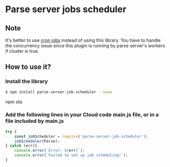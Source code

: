 # Parse server jobs scheduler

## Note 
It's better to use [cron jobs](https://docs.parseplatform.org/cloudcode/guide/#scheduling-a-job) instead of using this library.
You have to handle the concurrency issue since this plugin is running by parse server's workers if cluster is true.

## How to use it?

### Install the library

```sh
$ npm install parse-server-job-scheduler --save
```
npm sta
### Add the following lines in your Cloud code main.js file, or in a file included by main.js

```js
try {
    const jobScheduler = require('parse-server-job-scheduler');
    jobScheduler(Parse);
} catch (err){
    console.error(`Error: ${err}`);
    console.error(`Failed to set up job scheduling!`);
}
```
